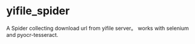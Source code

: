 # yifile_spider

A Spider collecting download url from yifile server。
works with selenium and pyocr-tesseract.
